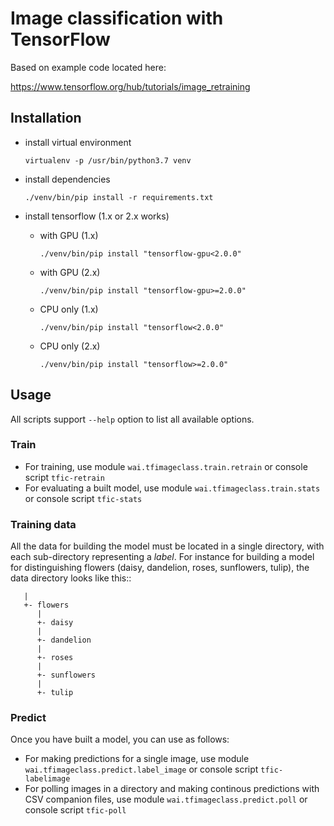 # Image classification with TensorFlow

Based on example code located here:

https://www.tensorflow.org/hub/tutorials/image_retraining


## Installation

* install virtual environment

  ```commandline
  virtualenv -p /usr/bin/python3.7 venv
  ```

* install dependencies

  ```commandline
  ./venv/bin/pip install -r requirements.txt 
  ```

* install tensorflow (1.x or 2.x works)

  * with GPU (1.x)
  
    ```commandline
    ./venv/bin/pip install "tensorflow-gpu<2.0.0"
    ```

  * with GPU (2.x)
  
    ```commandline
    ./venv/bin/pip install "tensorflow-gpu>=2.0.0"
    ```
    
  * CPU only (1.x)
  
    ```commandline
    ./venv/bin/pip install "tensorflow<2.0.0"
    ```
    
  * CPU only (2.x)
  
    ```commandline
    ./venv/bin/pip install "tensorflow>=2.0.0"
    ```

## Usage

All scripts support `--help` option to list all available options.

### Train

* For training, use module `wai.tfimageclass.train.retrain` or console script `tfic-retrain`
* For evaluating a built model, use module `wai.tfimageclass.train.stats` or console script `tfic-stats`

### Training data

All the data for building the model must be located in a single directory, with each sub-directory representing
a *label*. For instance for building a model for distinguishing flowers (daisy, dandelion, roses, sunflowers, tulip),
the data directory looks like this::

```
   |
   +- flowers
      |
      +- daisy
      |
      +- dandelion
      |
      +- roses
      |
      +- sunflowers
      |
      +- tulip
```


### Predict

Once you have built a model, you can use as follows:

* For making predictions for a single image, use module `wai.tfimageclass.predict.label_image` or console 
  script `tfic-labelimage`
* For polling images in a directory and making continous predictions with CSV companion files, use 
  module `wai.tfimageclass.predict.poll` or console script `tfic-poll`
